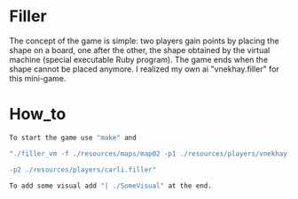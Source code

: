 # Filler
The concept of the game is simple: two players gain points by placing the shape on a board,
one after the other, the shape obtained by the virtual machine (special executable Ruby program).
The game ends when the shape cannot be placed anymore. I realized my own ai "vnekhay.filler" for this mini-game.
# How_to
``` bash
To start the game use "make" and

"./filler_vm -f ./resources/maps/map02 -p1 ./resources/players/vnekhay.filler

-p2 ./resources/players/carli.filler"

To add some visual add "| ./SomeVisual" at the end.
```
